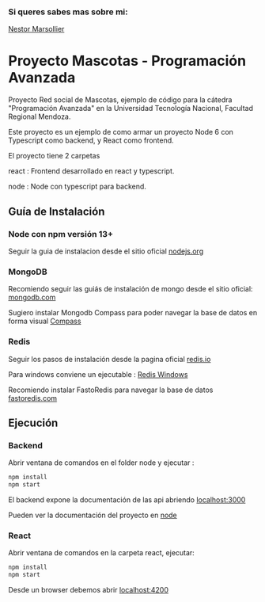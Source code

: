 ### Si queres sabes mas sobre mi:
[Nestor Marsollier](https://github.com/nmarsollier/profile)

# Proyecto Mascotas - Programación Avanzada

Proyecto Red social de Mascotas, ejemplo de código para la cátedra "Programación Avanzada" en la Universidad Tecnología Nacional, Facultad Regional Mendoza.

Este proyecto es un ejemplo de como armar un proyecto Node 6 con Typescript como backend, y React como frontend.

El proyecto tiene 2 carpetas

react :  Frontend desarrollado en react y typescript.

node : Node con typescript para backend.

## Guía de Instalación

### Node con npm versión 13+

Seguir la guia de instalacion desde el sitio oficial [nodejs.org](https://nodejs.org/)

### MongoDB

Recomiendo seguir las guiás de instalación de mongo desde el sitio oficial: [mongodb.com](https://www.mongodb.com/download-center#community)


Sugiero instalar Mongodb Compass para poder navegar la base de datos en forma visual [Compass](https://www.mongodb.com/products/compass)

### Redis


Seguir los pasos de instalación desde la pagina oficial [redis.io](https://redis.io/download)

Para windows conviene un ejecutable : [Redis Windows](https://sourceforge.net/projects/redis/)

Recomiendo instalar FastoRedis para navegar la base de datos [fastoredis.com](https://fastoredis.com/)

## Ejecución

### Backend

Abrir ventana de comandos en el folder node y ejecutar :

```bash
npm install
npm start
```

El backend expone la documentación de las api abriendo [localhost:3000](http://localhost:3000/)

Pueden ver la documentación del proyecto en [node](./node/README.md)

### React

Abrir ventana de comandos en la carpeta react, ejecutar:

```bash
npm install
npm start
```

Desde un browser debemos abrir [localhost:4200](http://localhost:4200/)

